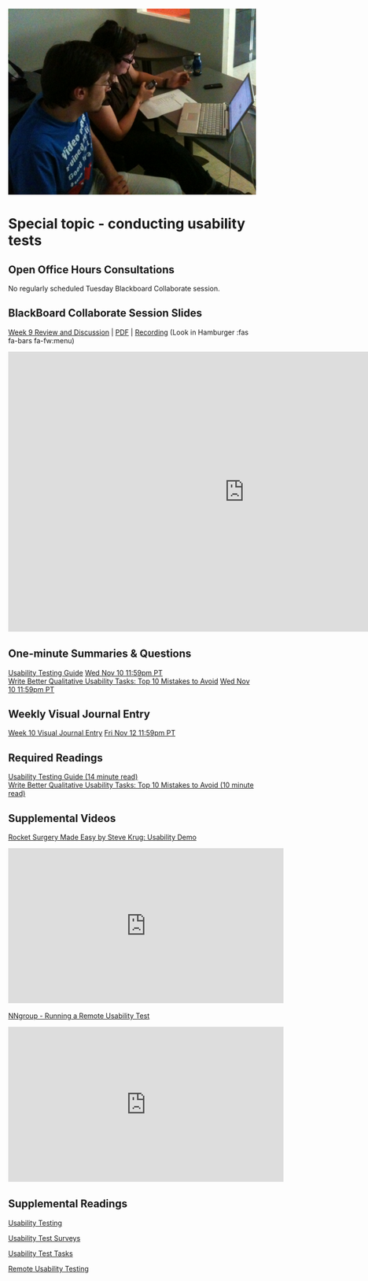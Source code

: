 ![Usability Test](images/4642289926_7964e733d1_b.jpg ':class=banner-image')

# Special topic - conducting usability tests

## Open Office Hours Consultations
No regularly scheduled Tuesday Blackboard Collaborate session.

## BlackBoard Collaborate Session Slides
[Week 9 Review and Discussion](https://docs.google.com/presentation/d/e/2PACX-1vS_tnc1iOC98enAtEcvyVDD8gu_AukAzS6d2skYpfwsB08SX73kTY7v8C10Xl2w4JKEcCkA-5A9Wdlr/pub?start=false&loop=false&delayms=3000) | [PDF](https://canvas.sfu.ca/courses/67116/files/folder/Downloads/Slides%20PDFs/Review%20and%20Discussion/Week-02) | [Recording](https://canvas.sfu.ca/courses/67116/external_tools/3544) (Look in Hamburger :fas fa-bars fa-fw:menu)

<div class="video-container-16by9"><iframe src="https://docs.google.com/presentation/d/e/2PACX-1vS_tnc1iOC98enAtEcvyVDD8gu_AukAzS6d2skYpfwsB08SX73kTY7v8C10Xl2w4JKEcCkA-5A9Wdlr/embed?start=false&loop=false&delayms=3000" frameborder="0" width="960" height="569" allowfullscreen="true" mozallowfullscreen="true" webkitallowfullscreen="true"></iframe></div>

## One-minute Summaries & Questions
[Usability Testing Guide](https://canvas.sfu.ca/courses/67116/assignments/662743) <span class='badge'> [Wed Nov 10 11:59pm PT](https://www.timeanddate.com/worldclock/fixedtime.html?msg=One-minute+Summaries+for+Week+10+Due+Date&iso=20211110T235900&p1=256)</span>  
[Write Better Qualitative Usability Tasks: Top 10 Mistakes to Avoid](https://canvas.sfu.ca/courses/67116/assignments/662738) <span class='badge'> [Wed Nov 10 11:59pm PT](https://www.timeanddate.com/worldclock/fixedtime.html?msg=One-minute+Summaries+for+Week+10+Due+Date&iso=20211110T235900&p1=256)</span>  

## Weekly Visual Journal Entry
[Week 10 Visual Journal Entry](https://canvas.sfu.ca/courses/67116/assignments/662764) <span class='badge'> [Fri Nov 12 11:59pm PT](https://www.timeanddate.com/worldclock/fixedtime.html?msg=CMPT-363+Week+10+Visual+Journal+Entry+Due+Date&iso=20211112T235900)</span>  

## Required Readings  
[Usability Testing Guide (14 minute read)](https://boxesandarrows.com/usability-testing-guide/)  
[Write Better Qualitative Usability Tasks: Top 10 Mistakes to Avoid (10 minute read)](https://www.nngroup.com/articles/better-usability-tasks/)  

## Supplemental Videos  
[Rocket Surgery Made Easy by Steve Krug: Usability Demo](https://www.youtube.com/watch?v=1UCDUOB_aS8)  

<div class="video-container-4by3"><iframe width="560" height="315" src="https://www.youtube.com/embed/1UCDUOB_aS8" title="YouTube video player" frameborder="0" allow="accelerometer; autoplay; clipboard-write; encrypted-media; gyroscope; picture-in-picture" allowfullscreen></iframe></div>

[NNgroup - Running a Remote Usability Test](https://www.youtube.com/playlist?list=PLk2Bz5X36nXBPZjo00QQjDsGugovJ202t)  

<div class="video-container-4by3"><iframe width="560" height="315" src="https://www.youtube.com/embed/ZkDafFDtJ1Y" title="YouTube video player" frameborder="0" allow="accelerometer; autoplay; clipboard-write; encrypted-media; gyroscope; picture-in-picture" allowfullscreen></iframe></div>


## Supplemental Readings  

[Usability Testing](ux-techniques-guide/08.how-to-plan-conduct-and-summarize-usability-tests/usability-testing-formal.md ':include')

[Usability Test Surveys](ux-techniques-guide/08.how-to-plan-conduct-and-summarize-usability-tests/usability-test-surveys.md ':include')

[Usability Test Tasks](ux-techniques-guide/08.how-to-plan-conduct-and-summarize-usability-tests/usability-test-tasks.md ':include')

[Remote Usability Testing](ux-techniques-guide/08.how-to-plan-conduct-and-summarize-usability-tests/usability-testing-remote.md ':include')
